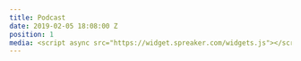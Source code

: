 ```yaml
---
title: Podcast
date: 2019-02-05 18:08:00 Z
position: 1
media: <script async src="https://widget.spreaker.com/widgets.js"></script>
---
```


